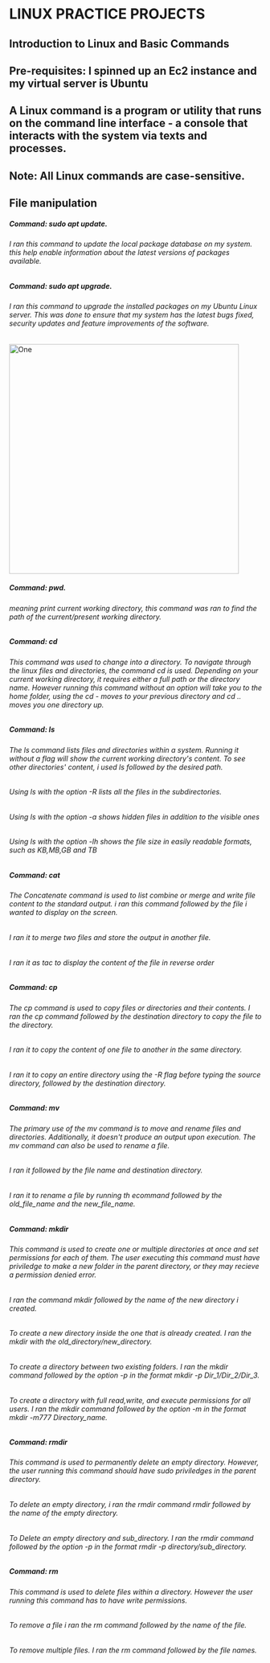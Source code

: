 # LINUX PRACTICE PROJECTS
## Introduction to Linux and Basic Commands 
## Pre-requisites: I spinned up an Ec2 instance and my virtual server is Ubuntu
## A Linux command is a program or utility that runs on the command line interface - a console that interacts with the system via texts and processes.
## Note: All Linux commands are case-sensitive.
## File manipulation
##### Command: sudo apt update.
###### I ran this command to update the local package database on my system. this help enable information about the latest versions of packages available.

##### Command: sudo apt upgrade. 
###### I ran this command to upgrade the installed packages on my Ubuntu Linux server. This was done to ensure that my system has the latest bugs fixed, security updates and feature improvements of the software.

<img width="457" alt="One" src="https://github.com/amizak/Devops-projects-1-10/assets/139656919/1d8a190d-b1f4-4330-b093-b1279407c2ca">

##### Command: pwd.
###### meaning print current working directory, this command was ran to find the path of the current/present working directory.
##### Command: cd
###### This command was used to change into a directory. To navigate through the linux files and directories, the command cd is used. Depending on your current working directory, it requires either a full path or the directory name. However running this command without an option will take you to the home folder, using the cd - moves to your previous directory and cd .. moves you one directory up.
##### Command: ls
###### The ls command lists files and directories within a system. Running it without a flag will show the current working directory's content. To see other directories' content, i used ls followed by the desired path.


###### Using ls with the option -R lists all the files in the subdirectories.

###### Using ls with  the option -a shows hidden files in addition to the visible ones

###### Using ls with the option -lh shows the file size in easily readable formats, such as KB,MB,GB and TB

##### Command: cat
###### The Concatenate command is used to list combine or merge and write file content to the standard output. i ran this command followed by the file i wanted to display on the screen.

###### I ran it to merge two files and store the output in another file.

###### I ran it as tac to display the content of the file in reverse order

##### Command: cp
###### The cp command is used to copy files or directories and their contents. I ran the cp command followed by the destination directory to copy the file to the directory.

###### I ran it to copy the content of one file to another in the same directory.

###### I ran it to copy an entire directory using the -R flag before typing the source directory, followed by the destination directory.

##### Command: mv
###### The primary use of the mv command is to move and rename files and directories. Additionally, it doesn't produce an output upon execution. The mv command can also be used to rename a file.
###### I ran it followed by the file name and destination directory.

###### I ran it to rename a file by running th ecommand followed by the old_file_name and the new_file_name.

##### Command: mkdir
###### This command is used to create one or multiple directories at once and set permissions for each of them. The user executing this command must have priviledge to make a new folder in the parent directory, or they may recieve a permission denied error.
###### I ran the command mkdir followed by the name of the new directory i created.

###### To create a new directory inside the one that is already created. I ran the mkdir with the old_directory/new_directory.

###### To create a directory between two existing folders. I ran the mkdir command followed by the option -p in the format mkdir -p Dir_1/Dir_2/Dir_3.

###### To create a directory with full read,write, and execute permissions for all users. I ran the mkdir command followed by the option -m in the format mkdir -m777 Directory_name.

##### Command: rmdir
###### This command is used to permanently delete an empty directory. However, the user running this command should have sudo priviledges in the parent directory.
###### To delete an empty directory, i ran the rmdir command rmdir followed by the name of the empty directory.

###### To Delete an empty directory and sub_directory. I ran the rmdir command followed by the option -p in the format rmdir -p directory/sub_directory.

##### Command: rm
###### This command is used to delete files within a directory. However the user running this command has to have write permissions.
###### To remove a file i ran the rm command followed by the name of the file.

###### To remove multiple files. I ran the rm command followed by the file names.

